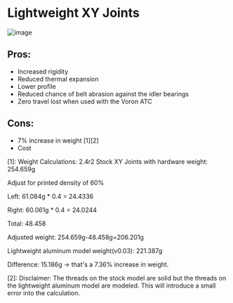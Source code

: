 # Lightweight XY Joints

![image](https://user-images.githubusercontent.com/104525636/179417942-0a88ca0e-ee5f-4aaa-84ac-57b2c0bef763.png)

## Pros: 
- Increased rigidity
- Reduced thermal expansion 
- Lower profile 
- Reduced chance of belt abrasion against the idler bearings
- Zero travel lost when used with the Voron ATC

## Cons: 
- 7% increase in weight [1][2]
- Cost

[1]: Weight Calculations: 2.4r2 Stock XY Joints with hardware weight: 254.659g

Adjust for printed density of 60% 

Left: 61.084g * 0.4 = 24.4336 

Right: 60.061g * 0.4 = 24.0244 

Total: 48.458


Adjusted weight: 254.659g-48.458g=206.201g


Lightweight aluminum model weight(v0.03): 221.387g


Difference: 15.186g -> that's a 7.36% increase in weight.


[2]: Disclaimer: The threads on the stock model are solid but the threads on the lightweight aluminum model are modeled. This will introduce a small error into the calculation.
